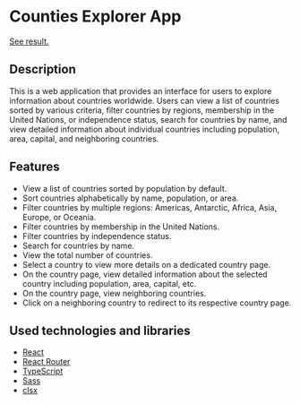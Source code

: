 # Counties Explorer App

[See result.](https://rest-countries-mu-liard.vercel.app/)

## Description

This is a web application that provides an interface for users to explore information about countries worldwide. Users can view a list of countries sorted by various criteria, filter countries by regions, membership in the United Nations, or independence status, search for countries by name, and view detailed information about individual countries including population, area, capital, and neighboring countries.

## Features

- View a list of countries sorted by population by default.
- Sort countries alphabetically by name, population, or area.
- Filter countries by multiple regions: Americas, Antarctic, Africa, Asia, Europe, or Oceania.
- Filter countries by membership in the United Nations.
- Filter countries by independence status.
- Search for countries by name.
- View the total number of countries.
- Select a country to view more details on a dedicated country page.
- On the country page, view detailed information about the selected country including population, area, capital, etc.
- On the country page, view neighboring countries.
- Click on a neighboring country to redirect to its respective country page.

## Used technologies and libraries

- [React](https://react.dev)
- [React Router](https://github.com/remix-run/react-router)
- [TypeScript](https://www.typescriptlang.org/)
- [Sass](https://www.npmjs.com/package/sass)
- [clsx](https://github.com/lukeed/clsx)
